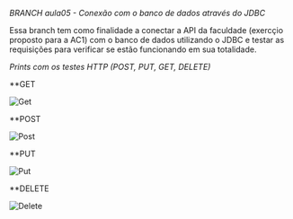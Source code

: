 *BRANCH aula05 - Conexão com o banco de dados através do JDBC*


Essa branch tem como finalidade a conectar a API da faculdade (exercçio proposto para a AC1) com o banco de dados utilizando o JDBC e testar as requisições para verificar se estão funcionando em sua totalidade. 

*Prints com os testes HTTP (POST, PUT, GET, DELETE)*

**GET

![Get](https://github.com/NicolasSegat0/AC1ArquiteturaWeb-Atividade/assets/100158925/026feace-f54a-45c9-add2-994e12914a12)


**POST

![Post](https://github.com/NicolasSegat0/AC1ArquiteturaWeb-Atividade/assets/100158925/dbeb582d-3943-4989-aa3c-b16263a18436)


**PUT

![Put](https://github.com/NicolasSegat0/AC1ArquiteturaWeb-Atividade/assets/100158925/c3ac5ac3-d2a9-4e9a-8033-7be69127024a)


**DELETE

![Delete](https://github.com/NicolasSegat0/AC1ArquiteturaWeb-Atividade/assets/100158925/37719dce-3912-41e4-af54-04246ad279ae)

